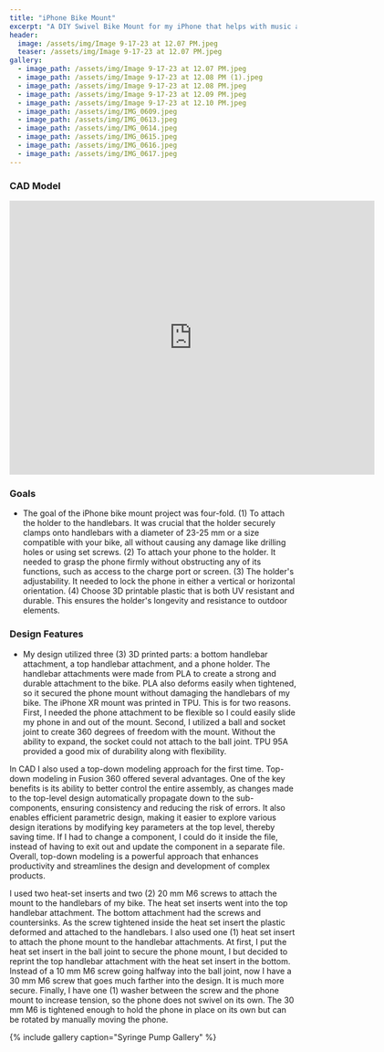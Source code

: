 ```yaml
---
title: "iPhone Bike Mount"
excerpt: "A DIY Swivel Bike Mount for my iPhone that helps with music and directions"
header:
  image: /assets/img/Image 9-17-23 at 12.07 PM.jpeg
  teaser: /assets/img/Image 9-17-23 at 12.07 PM.jpeg
gallery:
  - image_path: /assets/img/Image 9-17-23 at 12.07 PM.jpeg
  - image_path: /assets/img/Image 9-17-23 at 12.08 PM (1).jpeg
  - image_path: /assets/img/Image 9-17-23 at 12.08 PM.jpeg
  - image_path: /assets/img/Image 9-17-23 at 12.09 PM.jpeg
  - image_path: /assets/img/Image 9-17-23 at 12.10 PM.jpeg
  - image_path: /assets/img/IMG_0609.jpeg
  - image_path: /assets/img/IMG_0613.jpeg
  - image_path: /assets/img/IMG_0614.jpeg
  - image_path: /assets/img/IMG_0615.jpeg
  - image_path: /assets/img/IMG_0616.jpeg
  - image_path: /assets/img/IMG_0617.jpeg
---
```


### CAD Model

<iframe src="https://vanderbilt643.autodesk360.com/shares/public/SH512d4QTec90decfa6e7f43430d281336aa?mode=embed" width="640" height="480" allowfullscreen="true" webkitallowfullscreen="true" mozallowfullscreen="true"  frameborder="0"></iframe>

### Goals

* The goal of the iPhone bike mount project was four-fold. (1) To attach the holder to the handlebars. It was crucial that the holder securely clamps onto handlebars with a diameter of 23-25 mm or a size compatible with your bike, all without causing any damage like drilling holes or using set screws. (2) To attach your phone to the holder. It needed to grasp the phone firmly without obstructing any of its functions, such as access to the charge port or screen. (3) The holder's adjustability. It needed to lock the phone in either a vertical or horizontal orientation. (4) Choose 3D printable plastic that is both UV resistant and durable. This ensures the holder's longevity and resistance to outdoor elements.

### Design Features

* My design utilized three (3) 3D printed parts: a bottom handlebar attachment, a top handlebar attachment, and a phone holder. The handlebar attachments were made from PLA to create a strong and durable attachment to the bike. PLA also deforms easily when tightened, so it secured the phone mount without damaging the handlebars of my bike. The iPhone XR mount was printed in TPU. This is for two reasons. First, I needed the phone attachment to be flexible so I could easily slide my phone in and out of the mount. Second, I utilized a ball and socket joint to create 360 degrees of freedom with the mount. Without the ability to expand, the socket could not attach to the ball joint. TPU 95A provided a good mix of durability along with flexibility.

In CAD I also used a top-down modeling approach for the first time. Top-down modeling in Fusion 360 offered several advantages. One of the key benefits is its ability to better control the entire assembly, as changes made to the top-level design automatically propagate down to the sub-components, ensuring consistency and reducing the risk of errors. It also enables efficient parametric design, making it easier to explore various design iterations by modifying key parameters at the top level, thereby saving time. If I had to change a component, I could do it inside the file, instead of having to exit out and update the component in a separate file. Overall, top-down modeling is a powerful approach that enhances productivity and streamlines the design and development of complex products.

I used two heat-set inserts and two (2) 20 mm M6 screws to attach the mount to the handlebars of my bike. The heat set inserts went into the top handlebar attachment. The bottom attachment had the screws and countersinks. As the screw tightened inside the heat set insert the plastic deformed and attached to the handlebars. I also used one (1) heat set insert to attach the phone mount to the handlebar attachments. At first, I put the heat set insert in the ball joint to secure the phone mount, I but decided to reprint the top handlebar attachment with the heat set insert in the bottom. Instead of a 10 mm M6 screw going halfway into the ball joint, now I have a 30 mm M6 screw that goes much farther into the design. It is much more secure. Finally, I have one (1) washer between the screw and the phone mount to increase tension, so the phone does not swivel on its own. The 30 mm M6 is tightened enough to hold the phone in place on its own but can be rotated by manually moving the phone. 




{% include gallery caption="Syringe Pump Gallery" %}
